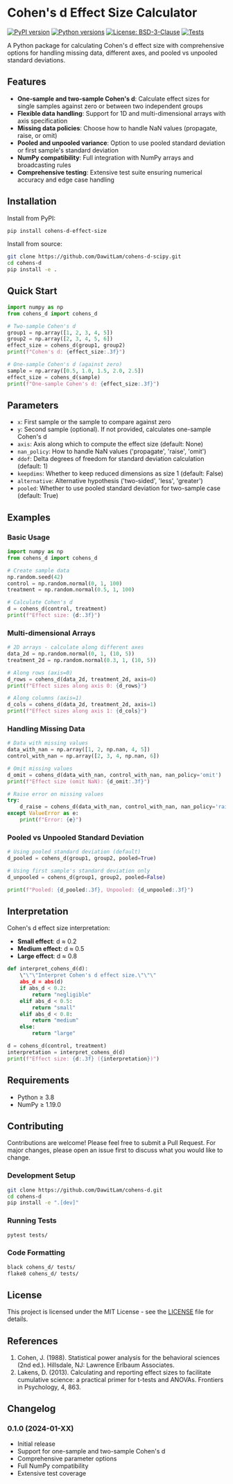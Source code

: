 # Cohen's d Effect Size Calculator

[![PyPI version](https://badge.fury.io/py/cohens-d-effect-size.svg)](https://badge.fury.io/py/cohens-d-effect-size)
[![Python versions](https://img.shields.io/pypi/pyversions/cohens-d-effect-size.svg)](https://pypi.org/project/cohens-d-effect-size/)
[![License: BSD-3-Clause](https://img.shields.io/badge/License-BSD%203--Clause-blue.svg)](https://opensource.org/licenses/BSD-3-Clause)
[![Tests](https://github.com/DawitLam/cohens-d-scipy/workflows/Tests/badge.svg)](https://github.com/DawitLam/cohens-d-scipy/actions)

A Python package for calculating Cohen's d effect size with comprehensive options for handling missing data, different axes, and pooled vs unpooled standard deviations.

## Features

- **One-sample and two-sample Cohen's d**: Calculate effect sizes for single samples against zero or between two independent groups
- **Flexible data handling**: Support for 1D and multi-dimensional arrays with axis specification
- **Missing data policies**: Choose how to handle NaN values (propagate, raise, or omit)
- **Pooled and unpooled variance**: Option to use pooled standard deviation or first sample's standard deviation
- **NumPy compatibility**: Full integration with NumPy arrays and broadcasting rules
- **Comprehensive testing**: Extensive test suite ensuring numerical accuracy and edge case handling

## Installation

Install from PyPI:

```bash
pip install cohens-d-effect-size
```

Install from source:

```bash
git clone https://github.com/DawitLam/cohens-d-scipy.git
cd cohens-d
pip install -e .
```

## Quick Start

```python
import numpy as np
from cohens_d import cohens_d

# Two-sample Cohen's d
group1 = np.array([1, 2, 3, 4, 5])
group2 = np.array([2, 3, 4, 5, 6])
effect_size = cohens_d(group1, group2)
print(f"Cohen's d: {effect_size:.3f}")

# One-sample Cohen's d (against zero)
sample = np.array([0.5, 1.0, 1.5, 2.0, 2.5])
effect_size = cohens_d(sample)
print(f"One-sample Cohen's d: {effect_size:.3f}")
```

## Parameters

- `x`: First sample or the sample to compare against zero
- `y`: Second sample (optional). If not provided, calculates one-sample Cohen's d
- `axis`: Axis along which to compute the effect size (default: None)
- `nan_policy`: How to handle NaN values ('propagate', 'raise', 'omit')
- `ddof`: Delta degrees of freedom for standard deviation calculation (default: 1)
- `keepdims`: Whether to keep reduced dimensions as size 1 (default: False)
- `alternative`: Alternative hypothesis ('two-sided', 'less', 'greater')
- `pooled`: Whether to use pooled standard deviation for two-sample case (default: True)

## Examples

### Basic Usage

```python
import numpy as np
from cohens_d import cohens_d

# Create sample data
np.random.seed(42)
control = np.random.normal(0, 1, 100)
treatment = np.random.normal(0.5, 1, 100)

# Calculate Cohen's d
d = cohens_d(control, treatment)
print(f"Effect size: {d:.3f}")
```

### Multi-dimensional Arrays

```python
# 2D arrays - calculate along different axes
data_2d = np.random.normal(0, 1, (10, 5))
treatment_2d = np.random.normal(0.3, 1, (10, 5))

# Along rows (axis=0)
d_rows = cohens_d(data_2d, treatment_2d, axis=0)
print(f"Effect sizes along axis 0: {d_rows}")

# Along columns (axis=1)  
d_cols = cohens_d(data_2d, treatment_2d, axis=1)
print(f"Effect sizes along axis 1: {d_cols}")
```

### Handling Missing Data

```python
# Data with missing values
data_with_nan = np.array([1, 2, np.nan, 4, 5])
control_with_nan = np.array([2, 3, 4, np.nan, 6])

# Omit missing values
d_omit = cohens_d(data_with_nan, control_with_nan, nan_policy='omit')
print(f"Effect size (omit NaN): {d_omit:.3f}")

# Raise error on missing values
try:
    d_raise = cohens_d(data_with_nan, control_with_nan, nan_policy='raise')
except ValueError as e:
    print(f"Error: {e}")
```

### Pooled vs Unpooled Standard Deviation

```python
# Using pooled standard deviation (default)
d_pooled = cohens_d(group1, group2, pooled=True)

# Using first sample's standard deviation only
d_unpooled = cohens_d(group1, group2, pooled=False)

print(f"Pooled: {d_pooled:.3f}, Unpooled: {d_unpooled:.3f}")
```

## Interpretation

Cohen's d effect size interpretation:

- **Small effect**: d ≈ 0.2
- **Medium effect**: d ≈ 0.5  
- **Large effect**: d ≈ 0.8

```python
def interpret_cohens_d(d):
    \"\"\"Interpret Cohen's d effect size.\"\"\"
    abs_d = abs(d)
    if abs_d < 0.2:
        return "negligible"
    elif abs_d < 0.5:
        return "small"
    elif abs_d < 0.8:
        return "medium"
    else:
        return "large"

d = cohens_d(control, treatment)
interpretation = interpret_cohens_d(d)
print(f"Effect size: {d:.3f} ({interpretation})")
```

## Requirements

- Python ≥ 3.8
- NumPy ≥ 1.19.0

## Contributing

Contributions are welcome! Please feel free to submit a Pull Request. For major changes, please open an issue first to discuss what you would like to change.

### Development Setup

```bash
git clone https://github.com/DawitLam/cohens-d.git
cd cohens-d
pip install -e ".[dev]"
```

### Running Tests

```bash
pytest tests/
```

### Code Formatting

```bash
black cohens_d/ tests/
flake8 cohens_d/ tests/
```

## License

This project is licensed under the MIT License - see the [LICENSE](LICENSE) file for details.

## References

1. Cohen, J. (1988). Statistical power analysis for the behavioral sciences (2nd ed.). Hillsdale, NJ: Lawrence Erlbaum Associates.
2. Lakens, D. (2013). Calculating and reporting effect sizes to facilitate cumulative science: a practical primer for t-tests and ANOVAs. Frontiers in Psychology, 4, 863.

## Changelog

### 0.1.0 (2024-01-XX)
- Initial release
- Support for one-sample and two-sample Cohen's d
- Comprehensive parameter options
- Full NumPy compatibility
- Extensive test coverage